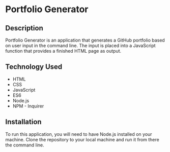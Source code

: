 # Portfolio Generator

## Description
Portfolio Generator is an application that generates a GitHub portfolio based on user input in the command line. The input is placed into a JavaScript function that provides a finished HTML page as output.

## Technology Used
* HTML
* CSS
* JavaScript
* ES6
* Node.js
* NPM - Inquirer

## Installation
To run this application, you will need to have Node.js installed on your machine. Clone the repository to your local machine and run it from there the command line.
